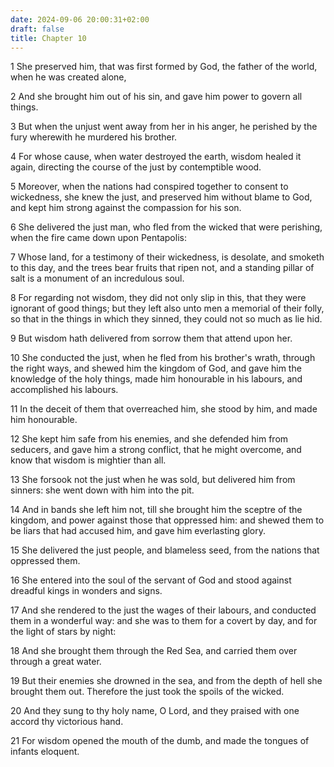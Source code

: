 ```yaml
---
date: 2024-09-06 20:00:31+02:00
draft: false
title: Chapter 10
---
```




1 She preserved him, that was first formed by God, the father of the world, when he was created alone,

2 And she brought him out of his sin, and gave him power to govern all things.

3 But when the unjust went away from her in his anger, he perished by the fury wherewith he murdered his brother.

4 For whose cause, when water destroyed the earth, wisdom healed it again, directing the course of the just by contemptible wood.

5 Moreover, when the nations had conspired together to consent to wickedness, she knew the just, and preserved him without blame to God, and kept him strong against the compassion for his son.

6 She delivered the just man, who fled from the wicked that were perishing, when the fire came down upon Pentapolis:

7 Whose land, for a testimony of their wickedness, is desolate, and smoketh to this day, and the trees bear fruits that ripen not, and a standing pillar of salt is a monument of an incredulous soul.

8 For regarding not wisdom, they did not only slip in this, that they were ignorant of good things; but they left also unto men a memorial of their folly, so that in the things in which they sinned, they could not so much as lie hid.

9 But wisdom hath delivered from sorrow them that attend upon her.

10 She conducted the just, when he fled from his brother's wrath, through the right ways, and shewed him the kingdom of God, and gave him the knowledge of the holy things, made him honourable in his labours, and accomplished his labours.

11 In the deceit of them that overreached him, she stood by him, and made him honourable.

12 She kept him safe from his enemies, and she defended him from seducers, and gave him a strong conflict, that he might overcome, and know that wisdom is mightier than all.

13 She forsook not the just when he was sold, but delivered him from sinners: she went down with him into the pit.

14 And in bands she left him not, till she brought him the sceptre of the kingdom, and power against those that oppressed him: and shewed them to be liars that had accused him, and gave him everlasting glory.

15 She delivered the just people, and blameless seed, from the nations that oppressed them.

16 She entered into the soul of the servant of God and stood against dreadful kings in wonders and signs.

17 And she rendered to the just the wages of their labours, and conducted them in a wonderful way: and she was to them for a covert by day, and for the light of stars by night:

18 And she brought them through the Red Sea, and carried them over through a great water.

19 But their enemies she drowned in the sea, and from the depth of hell she brought them out. Therefore the just took the spoils of the wicked.

20 And they sung to thy holy name, O Lord, and they praised with one accord thy victorious hand.

21 For wisdom opened the mouth of the dumb, and made the tongues of infants eloquent.

